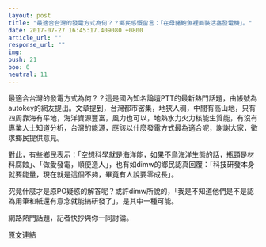 ```yaml
---
layout: post
title: "最適合台灣的發電方式為何？？鄉民感慨留言：「在母豬鮑魚裡面裝活塞發電機」。"
date: 2017-07-27 16:45:17.409080 +0800
article_url: ""
response_url: ""
img: 
push: 21
boo: 0
neutral: 11
---
```


最適合台灣的發電方式為何？？這是國內知名論壇PTT的最新熱門話題，由帳號為autokey的網友提出。文章提到，台灣都市密集，地狹人稠，中間有高山地，只有四周靠海有平地，海洋資源豐富，風力也可以，地熱水力火力核能生質能，有沒有專業人士知道分析，台灣的能源，應該以什麼發電方式最為適合呢，謝謝大家，徵求鄉民提供意見。

對此，有些鄉民表示：「空想科學就是海洋能，如果不鳥海洋生態的話，瓶頸是材料腐蝕」、「做愛發電，順便造人」，也有如dimw的鄉民認真回覆：「科技研發本身就要能量，現在就是這個不夠，畢竟有人說要零成長」。

究竟什麼才是原PO疑惑的解答呢？或許dimw所說的，「我是不知道他們是不是認為用筆和紙還有意念就能搞研發了」，是其中一種可能。

網路熱門話題，記者快抄與你一同討論。

<a href = "https://www.ptt.cc/bbs/Gossiping/M.1501125086.A.725.html">原文連結</a>

